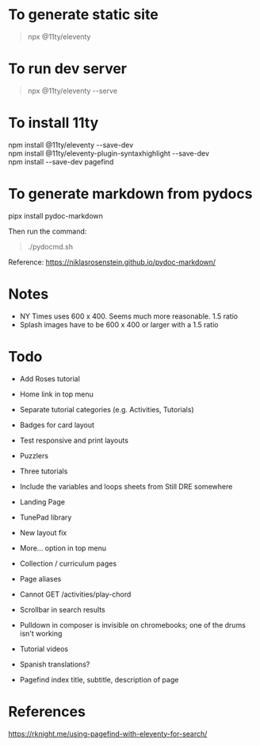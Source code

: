 # To generate static site
> npx @11ty/eleventy

# To run dev server
> npx @11ty/eleventy --serve

# To install 11ty
npm install @11ty/eleventy --save-dev  
npm install @11ty/eleventy-plugin-syntaxhighlight --save-dev  
npm install --save-dev pagefind

# To generate markdown from pydocs
pipx install pydoc-markdown

Then run the command:
> ./pydocmd.sh

Reference: https://niklasrosenstein.github.io/pydoc-markdown/


# Notes
* NY Times uses 600 x 400. Seems much more reasonable. 1.5 ratio
* Splash images have to be 600 x 400 or larger with a 1.5 ratio

# Todo
* Add Roses tutorial
* Home link in top menu
* Separate tutorial categories (e.g. Activities, Tutorials)
* Badges for card layout
* Test responsive and print layouts
* Puzzlers
* Three tutorials
* Include the variables and loops sheets from Still DRE somewhere
* Landing Page
* TunePad library
* New layout fix
* More... option in top menu
* Collection / curriculum pages
* Page aliases
* Cannot GET /activities/play-chord
* Scrollbar in search results
* Pulldown in composer is invisible on chromebooks; one of the drums isn't working
* Tutorial videos

* Spanish translations?
* Pagefind index title, subtitle, description of page

# References
https://rknight.me/using-pagefind-with-eleventy-for-search/
